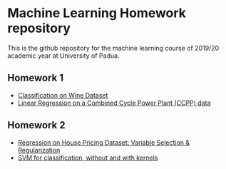 # Machine Learning Homework repository

This is the github repository for the machine learning course of 2019/20 academic year at University of Padua.   

## Homework 1
* [Classification on Wine Dataset](https://github.com/candeogi/ML1920_HW/blob/master/ML1920_HW1/LC_GiovanniCandeo_1206150.ipynb)   
* [Linear Regression on a Combined Cycle Power Plant (CCPP) data](https://github.com/candeogi/ML1920_HW/blob/master/ML1920_HW1/LR_GiovanniCandeo_1206150.ipynb)   

## Homework 2
* [Regression on House Pricing Dataset: Variable Selection & Regularization](https://github.com/candeogi/ML1920_HW/blob/master/ML1920_HW2/RR_GiovanniCandeo_1206150.ipynb)   
* [SVM for classification, without and with kernels](https://github.com/candeogi/ML1920_HW/blob/master/ML1920_HW2/SVM_GiovanniCandeo_1206150.ipynb)   